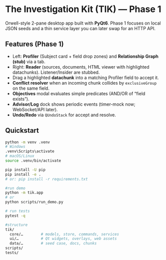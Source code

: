 # The Investigation Kit (TIK) — Phase 1

Orwell-style 2-pane desktop app built with **PyQt6**. Phase 1 focuses on local JSON seeds and a thin service layer you can later swap for an HTTP API.

## Features (Phase 1)
- Left: **Profiler** (Subject card + field drop zones) and **Relationship Graph (stub)** via a tab.
- Right: **Reader** (sources, documents, HTML viewer with highlighted datachunks). Listener/Insider are stubbed.
- Drag a highlighted **datachunk** into a matching Profiler field to accept it.
- **Conflict resolver** when an incoming chunk collides by `exclusiveGroup` on the same field.
- **Objectives** modal evaluates simple predicates (AND/OR of “field exists”).
- **Advisor/Log** dock shows periodic events (timer-mock now; WebSocket/API later).
- **Undo/Redo** via `QUndoStack` for accept and resolve.

## Quickstart

```bash
python -m venv .venv
# Windows
.venv\Scripts\activate
# macOS/Linux
source .venv/bin/activate

pip install -U pip
pip install -e .
# or: pip install -r requirements.txt

#run demo
python -m tik.app
# or
python scripts/run_demo.py

# run tests
pytest -q

#structure
tik/
  core/…        # models, store, commands, services
  ui/…          # Qt widgets, overlays, web assets
  data/…        # seed case, docs, chunks
scripts/
tests/
